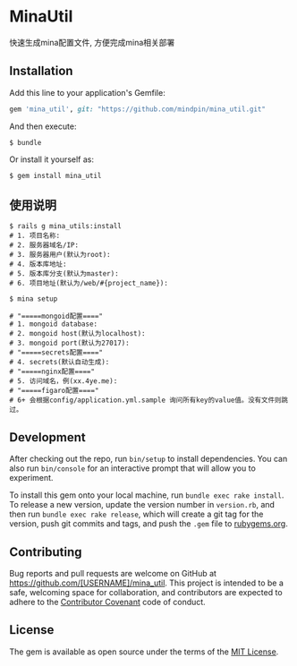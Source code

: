 # MinaUtil

快速生成mina配置文件, 方便完成mina相关部署

## Installation

Add this line to your application's Gemfile:

```ruby
gem 'mina_util', git: "https://github.com/mindpin/mina_util.git"
```

And then execute:

    $ bundle

Or install it yourself as:

    $ gem install mina_util

## 使用说明

```shell
$ rails g mina_utils:install
# 1. 项目名称:
# 2. 服务器域名/IP:
# 3. 服务器用户(默认为root):
# 4. 版本库地址:
# 5. 版本库分支(默认为master):
# 6. 项目地址(默认为/web/#{project_name}):

$ mina setup

# "=====mongoid配置===="
# 1. mongoid database:
# 2. mongoid host(默认为localhost):
# 3. mongoid port(默认为27017):
# "=====secrets配置===="
# 4. secrets(默认自动生成):
# "=====nginx配置===="
# 5. 访问域名，例(xx.4ye.me):
# "=====figaro配置===="
# 6+ 会根据config/application.yml.sample 询问所有key的value值。没有文件则跳过。
```

## Development

After checking out the repo, run `bin/setup` to install dependencies. You can also run `bin/console` for an interactive prompt that will allow you to experiment.

To install this gem onto your local machine, run `bundle exec rake install`. To release a new version, update the version number in `version.rb`, and then run `bundle exec rake release`, which will create a git tag for the version, push git commits and tags, and push the `.gem` file to [rubygems.org](https://rubygems.org).

## Contributing

Bug reports and pull requests are welcome on GitHub at https://github.com/[USERNAME]/mina_util. This project is intended to be a safe, welcoming space for collaboration, and contributors are expected to adhere to the [Contributor Covenant](http://contributor-covenant.org) code of conduct.


## License

The gem is available as open source under the terms of the [MIT License](http://opensource.org/licenses/MIT).

